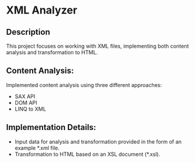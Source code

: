 # XML Analyzer

## Description
This project focuses on working with XML files, implementing both content analysis and transformation to HTML.

## Content Analysis:
Implemented content analysis using three different approaches:
- SAX API
- DOM API
- LINQ to XML

## Implementation Details:
- Input data for analysis and transformation provided in the form of an example *.xml file.
- Transformation to HTML based on an XSL document (*.xsl).
